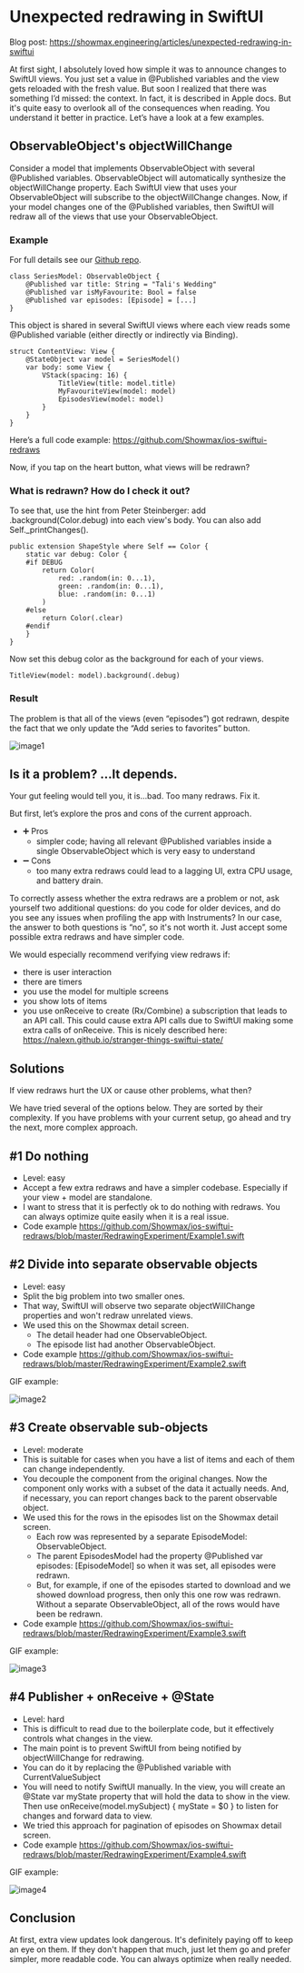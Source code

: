 # Unexpected redrawing in SwiftUI

Blog post: https://showmax.engineering/articles/unexpected-redrawing-in-swiftui

At first sight, I absolutely loved how simple it was to announce changes to SwiftUI views. You just set a value in @Published variables and the view gets reloaded with the fresh value. But soon I realized that there was something I’d missed: the context. In fact, it is described in Apple docs. But it's quite easy to overlook all of the consequences when reading. You understand it better in practice. Let’s have a look at a few examples.

## ObservableObject's objectWillChange

Consider a model that implements ObservableObject with several @Published variables. ObservableObject will automatically synthesize the objectWillChange property. Each SwiftUI view that uses your ObservableObject will subscribe to the objectWillChange changes. Now, if your model changes one of the @Published variables, then SwiftUI will redraw all of the views that use your ObservableObject.

### Example

For full details see our [Github repo](https://github.com/Showmax/ios-swiftui-redraws).

```
class SeriesModel: ObservableObject {
    @Published var title: String = "Tali's Wedding"
    @Published var isMyFavourite: Bool = false
    @Published var episodes: [Episode] = [...]
}
```

This object is shared in several SwiftUI views where each view reads some @Published variable (either directly or indirectly via Binding).

```
struct ContentView: View {
    @StateObject var model = SeriesModel()
    var body: some View {
        VStack(spacing: 16) {
            TitleView(title: model.title)
            MyFavouriteView(model: model)
            EpisodesView(model: model)
        }
    }
}
```

Here’s a full code example: https://github.com/Showmax/ios-swiftui-redraws

Now, if you tap on the heart button, what views will be redrawn?

### What is redrawn? How do I check it out?

To see that, use the hint from Peter Steinberger: add .background(Color.debug) into each view's body. You can also add Self._printChanges().

```
public extension ShapeStyle where Self == Color {
    static var debug: Color {
    #if DEBUG
        return Color(
            red: .random(in: 0...1),
            green: .random(in: 0...1),
            blue: .random(in: 0...1)
        )
    #else
        return Color(.clear)
    #endif
    }
}
```

Now set this debug color as the background for each of your views.

```
TitleView(model: model).background(.debug)
```

### Result

The problem is that all of the views (even “episodes”) got redrawn, despite the fact that we only update the “Add series to favorites” button.

![image1](https://github.com/Showmax/ios-swiftui-redraws/assets/62856/d25cfc79-4789-472c-b82b-b45fa5700b96)


## Is it a problem? …It depends.

Your gut feeling would tell you, it is…bad. Too many redraws. Fix it.

But first, let’s explore the pros and cons of the current approach.

- ➕ Pros
   - simpler code; having all relevant @Published variables inside a single ObservableObject which is very easy to understand
- ➖ Cons
   - too many extra redraws could lead to a lagging UI, extra CPU usage, and battery drain. 

To correctly assess whether the extra redraws are a problem or not, ask yourself two additional questions: do you code for older devices, and do you see any issues when profiling the app with Instruments? In our case, the answer to both questions is “no”, so it's not worth it. Just accept some possible extra redraws and have simpler code.

We would especially recommend verifying view redraws if:
- there is user interaction
- there are timers
- you use the model for multiple screens
- you show lots of items
- you use onReceive to create (Rx/Combine) a subscription that leads to an API call. This could cause extra API calls due to SwiftUI making some extra calls of onReceive. This is nicely described here: https://nalexn.github.io/stranger-things-swiftui-state/

## Solutions

If view redraws hurt the UX or cause other problems, what then?

We have tried several of the options below. They are sorted by their complexity. If you have problems with your current setup, go ahead and try the next, more complex approach.

## #1 Do nothing

- Level: easy
- Accept a few extra redraws and have a simpler codebase. Especially if your view + model are standalone.
- I want to stress that it is perfectly ok to do nothing with redraws. You can always optimize quite easily when it is a real issue.
- Code example https://github.com/Showmax/ios-swiftui-redraws/blob/master/RedrawingExperiment/Example1.swift


## #2 Divide into separate observable objects

- Level: easy
- Split the big problem into two smaller ones.
- That way, SwiftUI will observe two separate objectWillChange properties and won't redraw unrelated views.
- We used this on the Showmax detail screen.
   - The detail header had one ObservableObject.
   - The episode list had another ObservableObject.
- Code example https://github.com/Showmax/ios-swiftui-redraws/blob/master/RedrawingExperiment/Example2.swift

GIF example:

![image2](https://github.com/Showmax/ios-swiftui-redraws/assets/62856/4a16e4e7-d038-43a7-b083-0d666bffd1c9)



## #3 Create observable sub-objects

- Level: moderate
- This is suitable for cases when you have a list of items and each of them can change independently.
- You decouple the component from the original changes. Now the component only works with a subset of the data it actually needs. And, if necessary, you can report changes back to the parent observable object.
- We used this for the rows in the episodes list on the Showmax detail screen.
   - Each row was represented by a separate EpisodeModel: ObservableObject.
   - The parent EpisodesModel had the property @Published var episodes: [EpisodeModel] so when it was set, all episodes were redrawn.
   - But, for example, if one of the episodes started to download and we showed download progress, then only this one row was redrawn. Without a separate ObservableObject, all of the rows would have been be redrawn.
- Code example https://github.com/Showmax/ios-swiftui-redraws/blob/master/RedrawingExperiment/Example3.swift

GIF example: 

![image3](https://github.com/Showmax/ios-swiftui-redraws/assets/62856/16e0c6fb-5a45-4ac7-9639-62cef76cc055)


## #4 Publisher + onReceive + @State

- Level: hard
- This is difficult to read due to the boilerplate code, but it effectively controls what changes in the view.
- The main point is to prevent SwiftUI from being notified by objectWillChange for redrawing.
- You can do it by replacing the @Published variable with CurrentValueSubject
- You will need to notify SwiftUI manually. In the view, you will create an @State var myState property that will hold the data to show in the view. Then use onReceive(model.mySubject) { myState = $0 } to listen for changes and forward data to view.
- We tried this approach for pagination of episodes on Showmax detail screen.
- Code example https://github.com/Showmax/ios-swiftui-redraws/blob/master/RedrawingExperiment/Example4.swift

GIF example: 

![image4](https://github.com/Showmax/ios-swiftui-redraws/assets/62856/7c04dab0-8ca2-45d5-9ea8-f7ba7123ec3c)


## Conclusion

At first, extra view updates look dangerous. It's definitely paying off to keep an eye on them. If they don't happen that much, just let them go and prefer simpler, more readable code. You can always optimize when really needed.



